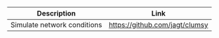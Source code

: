 |Description|Link|
|-----------|----|
| Simulate network conditions | https://github.com/jagt/clumsy |
